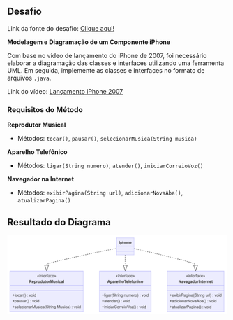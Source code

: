 
## Desafio

Link da fonte do desafio: [Clique aqui!](https://github.com/digitalinnovationone/trilha-java-basico/tree/main/desafios/poo)

**Modelagem e Diagramação de um Componente iPhone**

Com base no vídeo de lançamento do iPhone de 2007, foi necessário elaborar a diagramação das classes e interfaces utilizando uma ferramenta UML. Em seguida, implemente as classes e interfaces no formato de arquivos `.java`.

Link do vídeo: [Lançamento iPhone 2007](https://www.youtube.com/watch?v=9ou608QQRq8)

### **Requisitos do Método**

**Reprodutor Musical**
- Métodos: `tocar()`, `pausar()`, `selecionarMusica(String musica)`

**Aparelho Telefônico**
- Métodos: `ligar(String numero)`, `atender()`, `iniciarCorreioVoz()`

**Navegador na Internet**
- Métodos: `exibirPagina(String url)`, `adicionarNovaAba()`, `atualizarPagina()`

## **Resultado do Diagrama**

![Diagrama do iPhone](DiagramaIphone.png)
